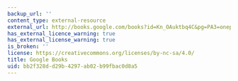 ```yaml
---
backup_url: ''
content_type: external-resource
external_url: http://books.google.com/books?id=Kn_OAuktbq4C&pg=PA3=onepage
has_external_licence_warning: true
has_external_license_warning: true
is_broken: ''
license: https://creativecommons.org/licenses/by-nc-sa/4.0/
title: Google Books
uid: bb2f328d-d29b-4297-ab02-b99fbac0d8a5
---
```

